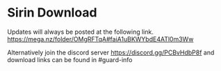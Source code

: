 # Sirin Download

Updates will always be posted at the following link.
https://mega.nz/folder/OMgRFTqA#faiA1uBKWYbdE4ATl0m3Ww 

Alternatively join the discord server https://discord.gg/PCBvHdbP8f and download links can be found in #guard-info